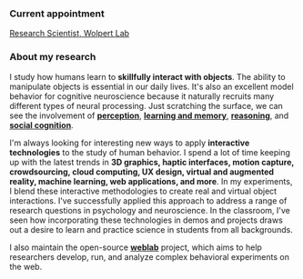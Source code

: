 ### Current appointment

[Research Scientist, Wolpert Lab](https://wolpertlab.neuroscience.columbia.edu)

### About my research

I study how humans learn to **skillfully interact with objects**. The ability to manipulate objects is essential in our daily lives. It's also an excellent model behavior for cognitive neuroscience because it naturally recruits many different types of neural processing. Just scratching the surface, we can see the involvement of <a href="javascript:void(0)" data-toggle="tooltip" title="" data-html="true" data-original-title="&bull; 3D shape analysis<br>&bull; object recognition<br>&bull; haptic feedback<br>&bull; multisensory integration"><b>perception</b></a>, <a href="javascript:void(0)" data-toggle="tooltip" title="" data-html="true" data-original-title="&bull; generalization<br>&bull; prediction errors<br>&bull; cost functions<br>&bull; representational formats"><b>learning and memory</b></a>, <a href="javascript:void(0)" data-toggle="tooltip" title="" data-html="true" data-original-title="&bull; sequential planning<br>&bull; intuitive physics<br>&bull; tool use & design"><b>reasoning</b></a>, and <a href="javascript:void(0)" data-toggle="tooltip" title="" data-html="true" data-original-title="&bull; action understanding<br>&bull; gesture & pantomime"><b>social cognition</b></a>.

I'm always looking for interesting new ways to apply **interactive technologies** to the study of human behavior. I spend a lot of time keeping up with the latest trends in **3D graphics, haptic interfaces, motion capture, crowdsourcing, cloud computing, UX design, virtual and augmented reality, machine learning, web applications, and more**. In my experiments, I blend these interactive methodologies to create real and virtual object interactions. I've successfully applied this approach to address a range of research questions in psychology and neuroscience. In the classroom, I've seen how incorporating these technologies in demos and projects draws out a desire to learn and practice science in students from all backgrounds.

I also maintain the open-source <b><a href="https://www.github.com/EvanCesanek/weblab" target="_blank">weblab</a></b> project, which aims to help researchers develop, run, and analyze complex behavioral experiments on the web.
